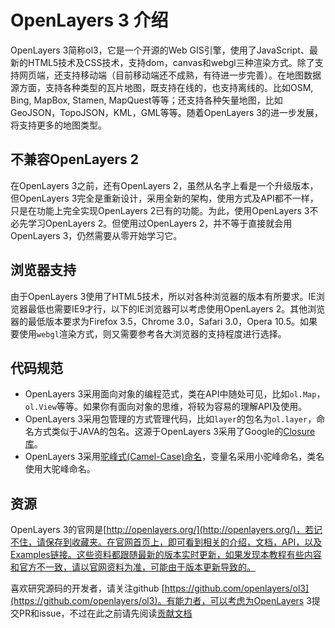 # OpenLayers 3 介绍

OpenLayers 3简称ol3，它是一个开源的Web GIS引擎，使用了JavaScript、最新的HTML5技术及CSS技术，支持dom，canvas和webgl三种渲染方式。除了支持网页端，还支持移动端（目前移动端还不成熟，有待进一步完善）。在地图数据源方面，支持各种类型的瓦片地图，既支持在线的，也支持离线的。比如OSM, Bing, MapBox, Stamen, MapQuest等等；还支持各种矢量地图，比如GeoJSON，TopoJSON，KML，GML等等。随着OpenLayers 3的进一步发展，将支持更多的地图类型。

## 不兼容OpenLayers 2
在OpenLayers 3之前，还有OpenLayers 2，虽然从名字上看是一个升级版本，但OpenLayers 3完全是重新设计，采用全新的架构，使用方式及API都不一样，只是在功能上完全实现OpenLayers 2已有的功能。为此，使用OpenLayers 3不必先学习OpenLayers 2。但使用过OpenLayers 2，并不等于直接就会用OpenLayers 3，仍然需要从零开始学习它。

## 浏览器支持
由于OpenLayers 3使用了HTML5技术，所以对各种浏览器的版本有所要求。IE浏览器最低也需要IE9才行，以下的IE浏览器可以考虑使用OpenLayers 2。其他浏览器的最低版本要求为Firefox 3.5，Chrome 3.0，Safari 3.0，Opera 10.5。如果要使用`webgl`渲染方式，则又需要参考各大浏览器的支持程度进行选择。

## 代码规范
* OpenLayers 3采用面向对象的编程范式，类在API中随处可见，比如`ol.Map`，`ol.View`等等。如果你有面向对象的思维，将较为容易的理解API及使用。
* OpenLayers 3采用包管理的方式管理代码，比如`layer`的包名为`ol.layer`，命名方式类似于JAVA的包名。这源于OpenLayers 3采用了Google的[Closure库](https://developers.google.com/closure/library/)。
* OpenLayers 3采用[驼峰式(Camel-Case)命名](http://baike.baidu.com/link?url=-N6ZFy7Q1645xbSZxDwv6CEluYjnBX2mn8hA3cabF0VNZiHnrPyRonRAqEr4GYXBte0GH0BzaIkZOFQFatV5tK)，变量名采用小驼峰命名，类名使用大驼峰命名。

## 资源
OpenLayers 3的官网是[http://openlayers.org/](http://openlayers.org/)，若记不住，请保存到收藏夹。在官网首页上，即可看到相关的介绍，文档，API，以及Examples链接。这些资料都跟随最新的版本实时更新，如果发现本教程有些内容和官方不一致，请以官网资料为准，可能由于版本更新导致的。

喜欢研究源码的开发者，请关注github [https://github.com/openlayers/ol3](https://github.com/openlayers/ol3)。有能力者，可以考虑为OpenLayers 3提交PR和issue，不过在此之前请先阅读[贡献文档](https://github.com/openlayers/ol3/blob/master/CONTRIBUTING.md)